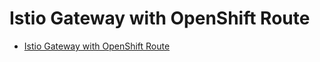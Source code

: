 # Istio Gateway with OpenShift Route
- [Istio Gateway with OpenShift Route](#istio-gateway-with-openshift-route)


